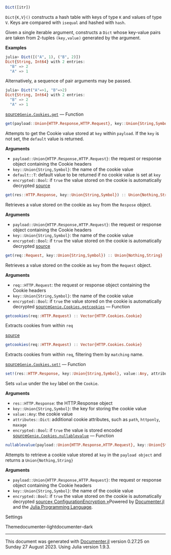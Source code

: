 ```julia
Dict([itr])
```
`Dict{K,V}()` constructs a hash table with keys of type `K` and values of type `V`. Keys are compared with `isequal` and hashed with `hash`.

Given a single iterable argument, constructs a `Dict` whose key-value pairs are taken from 2-tuples `(key,value)` generated by the argument.

**Examples**


```julia
julia> Dict([("A", 1), ("B", 2)])
Dict{String, Int64} with 2 entries:
  "B" => 2
  "A" => 1
```
Alternatively, a sequence of pair arguments may be passed.


```julia
julia> Dict("A"=>1, "B"=>2)
Dict{String, Int64} with 2 entries:
  "B" => 2
  "A" => 1
```
[source](https://github.com/JuliaLang/julia/blob/bed2cd540a11544ed4be381d471bbf590f0b745e/base/dict.jl#L31-L56)[`Genie.Cookies.get`](#Genie.Cookies.get) — Function
```julia
get(payload::Union{HTTP.Response,HTTP.Request}, key::Union{String,Symbol}, default::T; encrypted::Bool = true)::T where T
```
Attempts to get the Cookie value stored at `key` within `payload`. If the `key` is not set, the `default` value is returned.

**Arguments**

* `payload::Union{HTTP.Response,HTTP.Request}`: the request or response object containing the Cookie headers
* `key::Union{String,Symbol}`: the name of the cookie value
* `default::T`: default value to be returned if no cookie value is set at `key`
* `encrypted::Bool`: if `true` the value stored on the cookie is automatically decrypted
[source](https://github.com/GenieFramework/Genie.jl/blob/47e81df11838c6e63aa6bc66cd6f778579412697/src/Cookies.jl#L10-L21)
```julia
get(res::HTTP.Response, key::Union{String,Symbol}) :: Union{Nothing,String}
```
Retrieves a value stored on the cookie as `key` from the `Respose` object.

**Arguments**

* `payload::Union{HTTP.Response,HTTP.Request}`: the request or response object containing the Cookie headers
* `key::Union{String,Symbol}`: the name of the cookie value
* `encrypted::Bool`: if `true` the value stored on the cookie is automatically decrypted
[source](https://github.com/GenieFramework/Genie.jl/blob/47e81df11838c6e63aa6bc66cd6f778579412697/src/Cookies.jl#L28-L37)
```julia
get(req::Request, key::Union{String,Symbol}) :: Union{Nothing,String}
```
Retrieves a value stored on the cookie as `key` from the `Request` object.

**Arguments**

* `req::HTTP.Request`: the request or response object containing the Cookie headers
* `key::Union{String,Symbol}`: the name of the cookie value
* `encrypted::Bool`: if `true` the value stored on the cookie is automatically decrypted
[source](https://github.com/GenieFramework/Genie.jl/blob/47e81df11838c6e63aa6bc66cd6f778579412697/src/Cookies.jl#L45-L54)[`Genie.Cookies.getcookies`](#Genie.Cookies.getcookies) — Function
```julia
getcookies(req::HTTP.Request) :: Vector{HTTP.Cookies.Cookie}
```
Extracts cookies from within `req`

[source](https://github.com/GenieFramework/Genie.jl/blob/47e81df11838c6e63aa6bc66cd6f778579412697/src/Cookies.jl#L160-L164)
```julia
getcookies(req::HTTP.Request) :: Vector{HTTP.Cookies.Cookie}
```
Extracts cookies from within `req`, filtering them by `matching` name.

[source](https://github.com/GenieFramework/Genie.jl/blob/47e81df11838c6e63aa6bc66cd6f778579412697/src/Cookies.jl#L170-L174)[`Genie.Cookies.set!`](#Genie.Cookies.set!) — Function
```julia
set!(res::HTTP.Response, key::Union{String,Symbol}, value::Any, attributes::Dict; encrypted::Bool = true) :: HTTP.Response
```
Sets `value` under the `key` label on the `Cookie`.

**Arguments**

* `res::HTTP.Response`: the HTTP.Response object
* `key::Union{String,Symbol}`: the key for storing the cookie value
* `value::Any`: the cookie value
* `attributes::Dict`: additional cookie attributes, such as `path`, `httponly`, `maxage`
* `encrypted::Bool`: if `true` the value is stored encoded
[source](https://github.com/GenieFramework/Genie.jl/blob/47e81df11838c6e63aa6bc66cd6f778579412697/src/Cookies.jl#L62-L73)[`Genie.Cookies.nullablevalue`](#Genie.Cookies.nullablevalue) — Function
```julia
nullablevalue(payload::Union{HTTP.Response,HTTP.Request}, key::Union{String,Symbol}; encrypted::Bool = true)
```
Attempts to retrieve a cookie value stored at `key` in the `payload object` and returns a `Union{Nothing,String}`

**Arguments**

* `payload::Union{HTTP.Response,HTTP.Request}`: the request or response object containing the Cookie headers
* `key::Union{String,Symbol}`: the name of the cookie value
* `encrypted::Bool`: if `true` the value stored on the cookie is automatically decrypted
[source](https://github.com/GenieFramework/Genie.jl/blob/47e81df11838c6e63aa6bc66cd6f778579412697/src/Cookies.jl#L135-L144)[« Configuration](configuration.html)[Encryption »](encryption.html)Powered by [Documenter.jl](https://github.com/JuliaDocs/Documenter.jl) and the [Julia Programming Language](https://julialang.org/).

Settings

Themedocumenter-lightdocumenter-dark



---

This document was generated with [Documenter.jl](https://github.com/JuliaDocs/Documenter.jl) version 0.27.25 on Sunday 27 August 2023. Using Julia version 1.9.3.


